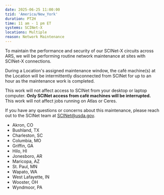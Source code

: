 ```yaml
---
date: 2025-06-25 11:00:00
tzid: 'America/New_York'
duration: PT2H
time: 11 am - 1 pm ET
systems: SCINet-X
locations: Multiple
reason: Network Maintenance 
---
```


To maintain the performance and security of our SCINet-X circuits across ARS, we will be performing routine network maintenance at sites with SCINet-X connections.

During a Location's assigned maintenance window, the café machine(s) at the Location will be intermittently disconnected from SCINet for up to an hour as the maintenance work is completed.  
 
This work will not affect access to SCINet from your desktop or laptop computer.  **Only SCINet access from café machines will be interrupted.**  This work will not affect jobs running on Atlas or Ceres.  

If you have any questions or concerns about this maintenance, please reach out to the SCINet team at [SCINet@usda.gov](mailtto:SCINet@usda.gov).

* Akron, CO
* Bushland, TX
* Charleston, SC
* Columbia, MO
* Griffin, GA
* Hilo, HI
* Jonesboro, AR
* Maricopa, AZ
* St. Paul, MN
* Wapato, WA
* West Lafayette, IN
* Wooster, OH
* Wyndmoor, PA

